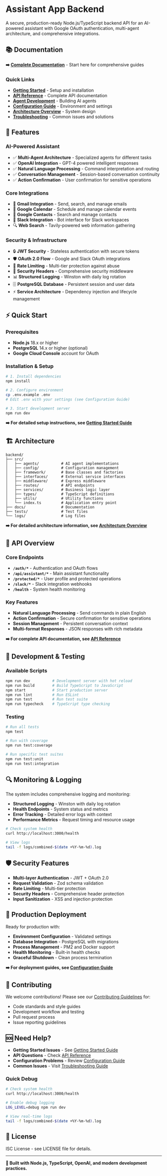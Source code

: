 # Assistant App Backend

A secure, production-ready Node.js/TypeScript backend API for an AI-powered assistant with Google OAuth authentication, multi-agent architecture, and comprehensive integrations.

## 📚 Documentation

**➡️ [Complete Documentation](../docs/README.md)** - Start here for comprehensive guides

### Quick Links
- **[Getting Started](../docs/getting-started.md)** - Setup and installation
- **[API Reference](../docs/api-reference.md)** - Complete API documentation
- **[Agent Development](../docs/agent-development.md)** - Building AI agents
- **[Configuration Guide](../docs/configuration.md)** - Environment and settings
- **[Architecture Overview](../docs/architecture.md)** - System design
- **[Troubleshooting](../docs/troubleshooting.md)** - Common issues and solutions

## 🚀 Features

### AI-Powered Assistant
- ✅ **Multi-Agent Architecture** - Specialized agents for different tasks
- ✅ **OpenAI Integration** - GPT-4 powered intelligent responses
- ✅ **Natural Language Processing** - Command interpretation and routing
- ✅ **Conversation Management** - Session-based conversation continuity
- ✅ **Action Confirmation** - User confirmation for sensitive operations

### Core Integrations
- 📧 **Gmail Integration** - Send, search, and manage emails
- 📅 **Google Calendar** - Schedule and manage calendar events
- 👥 **Google Contacts** - Search and manage contacts
- 💬 **Slack Integration** - Bot interface for Slack workspaces
- 🔍 **Web Search** - Tavily-powered web information gathering

### Security & Infrastructure
- 🔒 **JWT Security** - Stateless authentication with secure tokens
- 🛡️ **OAuth 2.0 Flow** - Google and Slack OAuth integrations
- 🚫 **Rate Limiting** - Multi-tier protection against abuse
- 🔐 **Security Headers** - Comprehensive security middleware
- 📊 **Structured Logging** - Winston with daily log rotation
- 🗄️ **PostgreSQL Database** - Persistent session and user data
- ⚡ **Service Architecture** - Dependency injection and lifecycle management

## ⚡ Quick Start

### Prerequisites
- **Node.js** 18.x or higher
- **PostgreSQL** 14.x or higher (optional)
- **Google Cloud Console** account for OAuth

### Installation & Setup

```bash
# 1. Install dependencies
npm install

# 2. Configure environment
cp .env.example .env
# Edit .env with your settings (see Configuration Guide)

# 3. Start development server
npm run dev
```

**➡️ For detailed setup instructions, see [Getting Started Guide](../docs/getting-started.md)**

## 🏗️ Architecture

```
backend/
├── src/
│   ├── agents/          # AI agent implementations
│   ├── config/          # Configuration management
│   ├── framework/       # Base classes and factories
│   ├── interfaces/      # External service interfaces
│   ├── middleware/      # Express middleware
│   ├── routes/          # API endpoints
│   ├── services/        # Business logic layer
│   ├── types/           # TypeScript definitions
│   ├── utils/           # Utility functions
│   └── index.ts         # Application entry point
├── docs/                # Documentation
├── tests/               # Test files
└── logs/                # Log files
```

**➡️ For detailed architecture information, see [Architecture Overview](../docs/architecture.md)**

## 🔗 API Overview

### Core Endpoints

- **`/auth/*`** - Authentication and OAuth flows
- **`/api/assistant/*`** - Main assistant functionality  
- **`/protected/*`** - User profile and protected operations
- **`/slack/*`** - Slack integration webhooks
- **`/health`** - System health monitoring

### Key Features

- **Natural Language Processing** - Send commands in plain English
- **Action Confirmation** - Secure confirmation for sensitive operations
- **Session Management** - Persistent conversation context
- **Multi-format Responses** - JSON responses with rich metadata

**➡️ For complete API documentation, see [API Reference](../docs/api-reference.md)**

## 🧪 Development & Testing

### Available Scripts

```bash
npm run dev          # Development server with hot reload
npm run build        # Build TypeScript to JavaScript
npm start            # Start production server
npm run lint         # Run ESLint
npm run test         # Run test suite
npm run typecheck    # TypeScript type checking
```

### Testing

```bash
# Run all tests
npm test

# Run with coverage
npm run test:coverage

# Run specific test suites
npm run test:unit
npm run test:integration
```

## 🔍 Monitoring & Logging

The system includes comprehensive logging and monitoring:

- **Structured Logging** - Winston with daily log rotation
- **Health Endpoints** - System status and metrics  
- **Error Tracking** - Detailed error logs with context
- **Performance Metrics** - Request timing and resource usage

```bash
# Check system health
curl http://localhost:3000/health

# View logs  
tail -f logs/combined-$(date +%Y-%m-%d).log
```

## 🛡️ Security Features

- **Multi-layer Authentication** - JWT + OAuth 2.0
- **Request Validation** - Zod schema validation
- **Rate Limiting** - Multi-tier protection
- **Security Headers** - Comprehensive header protection
- **Input Sanitization** - XSS and injection protection

## 🚀 Production Deployment

Ready for production with:

- **Environment Configuration** - Validated settings
- **Database Integration** - PostgreSQL with migrations
- **Process Management** - PM2 and Docker support
- **Health Monitoring** - Built-in health checks
- **Graceful Shutdown** - Clean process termination

**➡️ For deployment guides, see [Configuration Guide](../docs/configuration.md)**

## 🤝 Contributing

We welcome contributions! Please see our [Contributing Guidelines](../docs/contributing.md) for:

- Code standards and style guides
- Development workflow and testing
- Pull request process
- Issue reporting guidelines

## 🆘 Need Help?

- **Getting Started Issues** - See [Getting Started Guide](../docs/getting-started.md)
- **API Questions** - Check [API Reference](../docs/api-reference.md)  
- **Configuration Problems** - Review [Configuration Guide](../docs/configuration.md)
- **Common Issues** - Visit [Troubleshooting Guide](../docs/troubleshooting.md)

### Quick Debug

```bash
# Check system health
curl http://localhost:3000/health

# Enable debug logging
LOG_LEVEL=debug npm run dev

# View real-time logs
tail -f logs/combined-$(date +%Y-%m-%d).log
```

## 📄 License

ISC License - see LICENSE file for details.

---

**🤖 Built with Node.js, TypeScript, OpenAI, and modern development practices.**